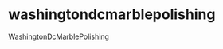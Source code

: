 # washingtondcmarblepolishing

<a href="https://qualityfloorservices.com/">WashingtonDcMarblePolishing</a>
